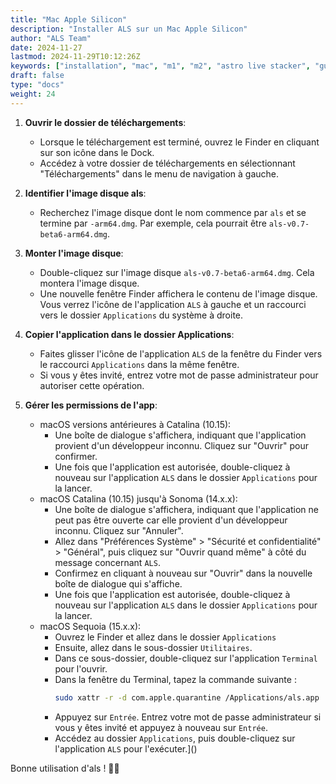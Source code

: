 ```yaml
---
title: "Mac Apple Silicon"
description: "Installer ALS sur un Mac Apple Silicon"
author: "ALS Team"
date: 2024-11-27
lastmod: 2024-11-29T10:12:26Z
keywords: ["installation", "mac", "m1", "m2", "astro live stacker", "guide"]
draft: false
type: "docs"
weight: 24
---
```


1. **Ouvrir le dossier de téléchargements**:
   - Lorsque le téléchargement est terminé, ouvrez le Finder en cliquant sur son icône dans le Dock.
   - Accédez à votre dossier de téléchargements en sélectionnant "Téléchargements" dans le menu de navigation à gauche.

2. **Identifier l'image disque als**:
   - Recherchez l'image disque dont le nom commence par `als` et se termine par `-arm64.dmg`. Par exemple, cela pourrait être `als-v0.7-beta6-arm64.dmg`.

3. **Monter l'image disque**:
   - Double-cliquez sur l'image disque `als-v0.7-beta6-arm64.dmg`. Cela montera l'image disque.
   - Une nouvelle fenêtre Finder affichera le contenu de l'image disque. Vous verrez l'icône de l'application `ALS` à gauche et un raccourci vers le dossier `Applications` du système à droite.

4. **Copier l'application dans le dossier Applications**:
   - Faites glisser l'icône de l'application `ALS` de la fenêtre du Finder vers le raccourci `Applications` dans la même fenêtre.
   - Si vous y êtes invité, entrez votre mot de passe administrateur pour autoriser cette opération.

5. **Gérer les permissions de l'app**:
   - macOS versions antérieures à Catalina (10.15):
     - Une boîte de dialogue s'affichera, indiquant que l'application provient d'un développeur inconnu. Cliquez sur "Ouvrir" pour confirmer.
     - Une fois que l'application est autorisée, double-cliquez à nouveau sur l'application `ALS` dans le dossier `Applications` pour la lancer.
   - macOS Catalina (10.15) jusqu'à Sonoma (14.x.x):
     - Une boîte de dialogue s'affichera, indiquant que l'application ne peut pas être ouverte car elle provient d'un développeur inconnu. Cliquez sur "Annuler".
     - Allez dans "Préférences Système" > "Sécurité et confidentialité" > "Général", puis cliquez sur "Ouvrir quand même" à côté du message concernant `ALS`.
     - Confirmez en cliquant à nouveau sur "Ouvrir" dans la nouvelle boîte de dialogue qui s'affiche.
     - Une fois que l'application est autorisée, double-cliquez à nouveau sur l'application `ALS` dans le dossier `Applications` pour la lancer.
   - macOS Sequoia (15.x.x):
     - Ouvrez le Finder et allez dans le dossier `Applications`
     - Ensuite, allez dans le sous-dossier `Utilitaires`.
     - Dans ce sous-dossier, double-cliquez sur l'application `Terminal` pour l'ouvrir.
     - Dans la fenêtre du Terminal, tapez la commande suivante :
       ```bash
       sudo xattr -r -d com.apple.quarantine /Applications/als.app
       ```
     - Appuyez sur `Entrée`. Entrez votre mot de passe administrateur si vous y êtes invité et appuyez à nouveau sur `Entrée`.
     - Accédez au dossier `Applications`, puis double-cliquez sur l'application `ALS` pour l'exécuter.]()
     
Bonne utilisation d'als ! 🚀✨

